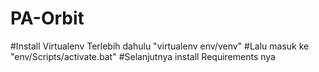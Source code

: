 # PA-Orbit

#Install Virtualenv Terlebih dahulu "virtualenv env/venv"
#Lalu masuk ke "env/Scripts/activate.bat"
#Selanjutnya install Requirements nya
